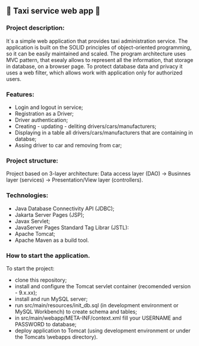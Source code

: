 🚕 Taxi service web app 🚕
--

### Project description:
It`s a simple web application that provides taxi administration service. 
The application is built on the SOLID principles of object-oriented programming, so it can be easily maintained and scaled. 
The program architecture uses MVC pattern, that esealy allows to represent all the information, that storage in database, on a browser page. To protect database data and privacy it uses a web filter, which allows work with application only for authorized users.

### Features:
- Login and logout in service;
- Registration as a Driver;
- Driver authentication;
- Creating - updating - deliting drivers/cars/manufacturers;
- Displaying in a table all drivers/cars/manufacturers that are containing in databse;
- Assing driver to car and removing from car;

### Project structure:
Project based on 3-layer architecture: 
Data access layer (DAO) -> Businnes layer (services) -> Presentation/View layer (controllers).

### Technologies:
- Java Database Connectivity API (JDBC);
- Jakarta Server Pages (JSP);
- Javax Servlet;
- JavaServer Pages Standard Tag Librar (JSTL):
- Apache Tomcat;
- Apache Maven as a build tool.

### How to start the application.
To start the project:
- clone this repository;
- install and configure the Tomcat servlet container (recomended version - 9.x.xx);
- install and run MySQL server;
- run src/main/resources/init_db.sql (in development environment or MySQL Workbench) to create schema and tables;
- in src/main/webapp/META-INF/context.xml fill your USERNAME and PASSWORD to database;
- deploy application to Tomcat (using development environment or under the Tomcats \webapps directory).
